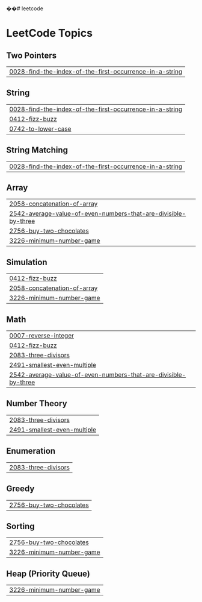 ��#   l e e t c o d e  
 
<!---LeetCode Topics Start-->
# LeetCode Topics
## Two Pointers
|  |
| ------- |
| [0028-find-the-index-of-the-first-occurrence-in-a-string](https://github.com/Muhammedminhaj798/leetcode/tree/master/0028-find-the-index-of-the-first-occurrence-in-a-string) |
## String
|  |
| ------- |
| [0028-find-the-index-of-the-first-occurrence-in-a-string](https://github.com/Muhammedminhaj798/leetcode/tree/master/0028-find-the-index-of-the-first-occurrence-in-a-string) |
| [0412-fizz-buzz](https://github.com/Muhammedminhaj798/leetcode/tree/master/0412-fizz-buzz) |
| [0742-to-lower-case](https://github.com/Muhammedminhaj798/leetcode/tree/master/0742-to-lower-case) |
## String Matching
|  |
| ------- |
| [0028-find-the-index-of-the-first-occurrence-in-a-string](https://github.com/Muhammedminhaj798/leetcode/tree/master/0028-find-the-index-of-the-first-occurrence-in-a-string) |
## Array
|  |
| ------- |
| [2058-concatenation-of-array](https://github.com/Muhammedminhaj798/leetcode/tree/master/2058-concatenation-of-array) |
| [2542-average-value-of-even-numbers-that-are-divisible-by-three](https://github.com/Muhammedminhaj798/leetcode/tree/master/2542-average-value-of-even-numbers-that-are-divisible-by-three) |
| [2756-buy-two-chocolates](https://github.com/Muhammedminhaj798/leetcode/tree/master/2756-buy-two-chocolates) |
| [3226-minimum-number-game](https://github.com/Muhammedminhaj798/leetcode/tree/master/3226-minimum-number-game) |
## Simulation
|  |
| ------- |
| [0412-fizz-buzz](https://github.com/Muhammedminhaj798/leetcode/tree/master/0412-fizz-buzz) |
| [2058-concatenation-of-array](https://github.com/Muhammedminhaj798/leetcode/tree/master/2058-concatenation-of-array) |
| [3226-minimum-number-game](https://github.com/Muhammedminhaj798/leetcode/tree/master/3226-minimum-number-game) |
## Math
|  |
| ------- |
| [0007-reverse-integer](https://github.com/Muhammedminhaj798/leetcode/tree/master/0007-reverse-integer) |
| [0412-fizz-buzz](https://github.com/Muhammedminhaj798/leetcode/tree/master/0412-fizz-buzz) |
| [2083-three-divisors](https://github.com/Muhammedminhaj798/leetcode/tree/master/2083-three-divisors) |
| [2491-smallest-even-multiple](https://github.com/Muhammedminhaj798/leetcode/tree/master/2491-smallest-even-multiple) |
| [2542-average-value-of-even-numbers-that-are-divisible-by-three](https://github.com/Muhammedminhaj798/leetcode/tree/master/2542-average-value-of-even-numbers-that-are-divisible-by-three) |
## Number Theory
|  |
| ------- |
| [2083-three-divisors](https://github.com/Muhammedminhaj798/leetcode/tree/master/2083-three-divisors) |
| [2491-smallest-even-multiple](https://github.com/Muhammedminhaj798/leetcode/tree/master/2491-smallest-even-multiple) |
## Enumeration
|  |
| ------- |
| [2083-three-divisors](https://github.com/Muhammedminhaj798/leetcode/tree/master/2083-three-divisors) |
## Greedy
|  |
| ------- |
| [2756-buy-two-chocolates](https://github.com/Muhammedminhaj798/leetcode/tree/master/2756-buy-two-chocolates) |
## Sorting
|  |
| ------- |
| [2756-buy-two-chocolates](https://github.com/Muhammedminhaj798/leetcode/tree/master/2756-buy-two-chocolates) |
| [3226-minimum-number-game](https://github.com/Muhammedminhaj798/leetcode/tree/master/3226-minimum-number-game) |
## Heap (Priority Queue)
|  |
| ------- |
| [3226-minimum-number-game](https://github.com/Muhammedminhaj798/leetcode/tree/master/3226-minimum-number-game) |
<!---LeetCode Topics End-->